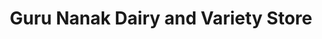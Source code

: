 ---
title: "Guru Nanak Dairy and Variety Store"
url: /ellenabad/guru-nanak-dairy-and-variety-store/
shop: Warenhaus
---